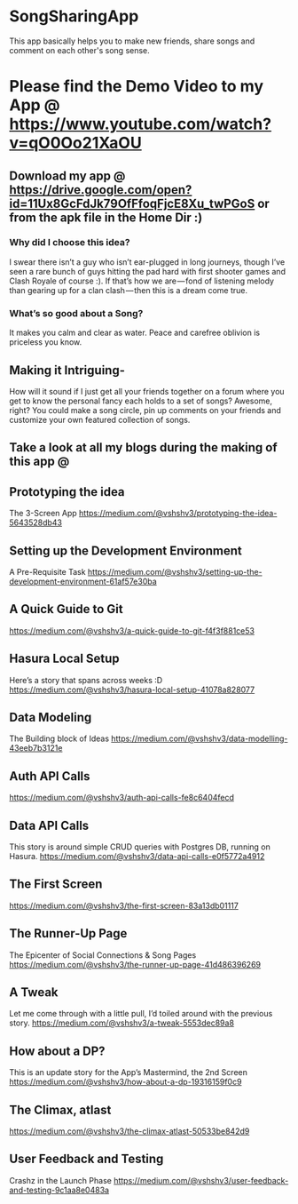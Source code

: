 # SongSharingApp


This app basically helps you to make new friends, share songs and comment on each other's song sense. 

# Please find the Demo Video to my App @ https://www.youtube.com/watch?v=qO0Oo21XaOU

## Download my app @ https://drive.google.com/open?id=11Ux8GcFdJk79OfFfoqFjcE8Xu_twPGoS or from the apk file in the Home Dir :)

### Why did I choose this idea?

I swear there isn’t a guy who isn’t ear-plugged in long journeys, though I’ve seen a rare bunch of guys hitting the pad hard with first shooter games and Clash Royale of course :). If that’s how we are — fond of listening melody than gearing up for a clan clash — then this is a dream come true.

### What’s so good about a Song?

It makes you calm and clear as water. Peace and carefree oblivion is priceless you know.

## Making it Intriguing-

How will it sound if I just get all your friends together on a forum where you get to know the personal fancy each holds to a set of songs? Awesome, right? You could make a song circle, pin up comments on your friends and customize your own featured collection of songs.



## Take a look at all my blogs during the making of this app @

## Prototyping the idea
The 3-Screen App https://medium.com/@vshshv3/prototyping-the-idea-5643528db43

## Setting up the Development Environment
A Pre-Requisite Task https://medium.com/@vshshv3/setting-up-the-development-environment-61af57e30ba

## A Quick Guide to Git
https://medium.com/@vshshv3/a-quick-guide-to-git-f4f3f881ce53

## Hasura Local Setup
Here’s a story that spans across weeks :D
https://medium.com/@vshshv3/hasura-local-setup-41078a828077


## Data Modeling
The Building block of Ideas
https://medium.com/@vshshv3/data-modelling-43eeb7b3121e


## Auth API Calls
https://medium.com/@vshshv3/auth-api-calls-fe8c6404fecd

## Data API Calls
This story is around simple CRUD queries with Postgres DB, running on Hasura.
https://medium.com/@vshshv3/data-api-calls-e0f5772a4912

## The First Screen
https://medium.com/@vshshv3/the-first-screen-83a13db01117

## The Runner-Up Page
The Epicenter of Social Connections & Song Pages
https://medium.com/@vshshv3/the-runner-up-page-41d486396269

## A Tweak
Let me come through with a little pull, I’d toiled around with the previous story.
https://medium.com/@vshshv3/a-tweak-5553dec89a8

## How about a DP?
This is an update story for the App’s Mastermind, the 2nd Screen
https://medium.com/@vshshv3/how-about-a-dp-19316159f0c9

## The Climax, atlast
https://medium.com/@vshshv3/the-climax-atlast-50533be842d9


## User Feedback and Testing
Crashz in the Launch Phase
https://medium.com/@vshshv3/user-feedback-and-testing-9c1aa8e0483a

